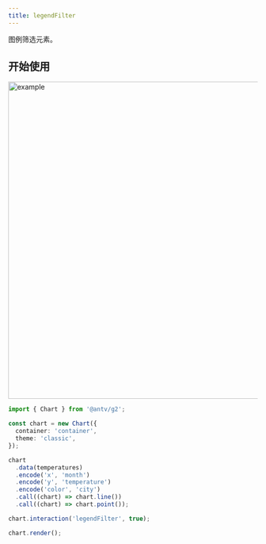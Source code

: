 ```yaml
---
title: legendFilter
---
```


图例筛选元素。

## 开始使用

<img alt="example" src="https://mdn.alipayobjects.com/huamei_qa8qxu/afts/img/A*7_QxQ7n7YEIAAAAAAAAAAAAADmJ7AQ/original" width="640">

```ts
import { Chart } from '@antv/g2';

const chart = new Chart({
  container: 'container',
  theme: 'classic',
});

chart
  .data(temperatures)
  .encode('x', 'month')
  .encode('y', 'temperature')
  .encode('color', 'city')
  .call((chart) => chart.line())
  .call((chart) => chart.point());

chart.interaction('legendFilter', true);

chart.render();
```
